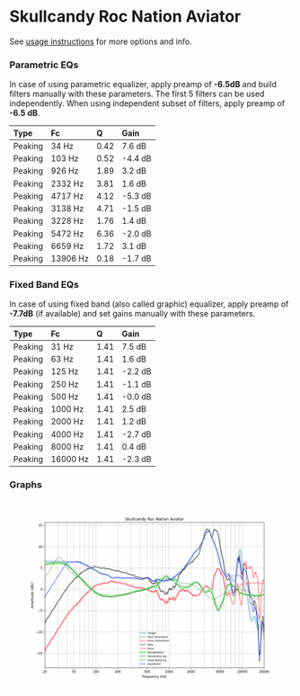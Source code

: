# Skullcandy Roc Nation Aviator
See [usage instructions](https://github.com/jaakkopasanen/AutoEq#usage) for more options and info.

### Parametric EQs
In case of using parametric equalizer, apply preamp of **-6.5dB** and build filters manually
with these parameters. The first 5 filters can be used independently.
When using independent subset of filters, apply preamp of **-6.5 dB**.

| Type    | Fc       |    Q | Gain    |
|:--------|:---------|:-----|:--------|
| Peaking | 34 Hz    | 0.42 | 7.6 dB  |
| Peaking | 103 Hz   | 0.52 | -4.4 dB |
| Peaking | 926 Hz   | 1.89 | 3.2 dB  |
| Peaking | 2332 Hz  | 3.81 | 1.6 dB  |
| Peaking | 4717 Hz  | 4.12 | -5.3 dB |
| Peaking | 3138 Hz  | 4.71 | -1.5 dB |
| Peaking | 3228 Hz  | 1.76 | 1.4 dB  |
| Peaking | 5472 Hz  | 6.36 | -2.0 dB |
| Peaking | 6659 Hz  | 1.72 | 3.1 dB  |
| Peaking | 13906 Hz | 0.18 | -1.7 dB |

### Fixed Band EQs
In case of using fixed band (also called graphic) equalizer, apply preamp of **-7.7dB**
(if available) and set gains manually with these parameters.

| Type    | Fc       |    Q | Gain    |
|:--------|:---------|:-----|:--------|
| Peaking | 31 Hz    | 1.41 | 7.5 dB  |
| Peaking | 63 Hz    | 1.41 | 1.6 dB  |
| Peaking | 125 Hz   | 1.41 | -2.2 dB |
| Peaking | 250 Hz   | 1.41 | -1.1 dB |
| Peaking | 500 Hz   | 1.41 | -0.0 dB |
| Peaking | 1000 Hz  | 1.41 | 2.5 dB  |
| Peaking | 2000 Hz  | 1.41 | 1.2 dB  |
| Peaking | 4000 Hz  | 1.41 | -2.7 dB |
| Peaking | 8000 Hz  | 1.41 | 0.4 dB  |
| Peaking | 16000 Hz | 1.41 | -2.3 dB |

### Graphs
![](./Skullcandy%20Roc%20Nation%20Aviator.png)
